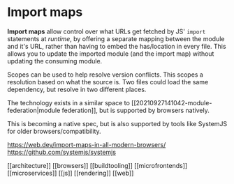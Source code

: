 # Import maps

**Import maps** allow control over what URLs get fetched by JS' `import` statements at _runtime_, by offering a separate mapping between the module and it's URL, rather than having to embed the has/location in every file. This allows you to update the imported module (and the import map) without updating the consuming module.

Scopes can be used to help resolve version conflicts. This scopes a resolution based on what the source is. Two files could load the same dependency, but resolve in two different places.

The technology exists in a similar space to [[20210927141042-module-federation|module federation]], but is supported by browsers natively.

This is becoming a native spec, but is also supported by tools like SystemJS for older browsers/compatibility.

https://web.dev/import-maps-in-all-modern-browsers/
https://github.com/systemjs/systemjs

[[architecture]]
[[browsers]]
[[buildtooling]]
[[microfrontends]]
[[microservices]]
[[js]]
[[rendering]]
[[web]]
